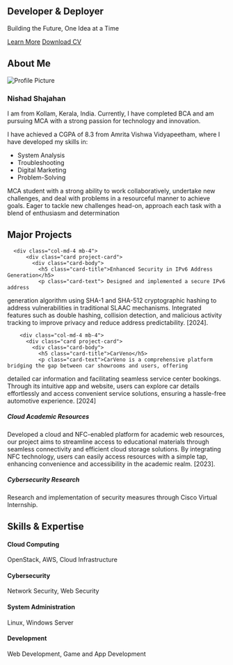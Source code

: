 
<section id="home" class="hero">
  <div class="container">
    <h1 class="mb-3">Developer & Deployer</h1>
    <p class="lead mb-5">Building the Future, One Idea at a Time</p>
    <div class="hero-buttons">
      <a href="view.html" class="btn btn-hero btn-primary">Learn More</a>
      <a href="Nishad_shajahan_cv.pdf" class="btn btn-hero btn-outline-light" download>
        <i class="fas fa-download mr-2"></i>Download CV
      </a>
    </div>
  </div>
</section>






  <!-- About Section -->
  <section id="about" class="about">
    <div class="container">
      <div class="section-title">
        <h2>About Me</h2>
      </div>
      <div class="row align-items-center">
        <div class="col-md-6">
          <img src="https://nishad4788.wordpress.com/wp-content/uploads/2024/02/instapic.jpg" alt="Profile Picture" class="img-fluid">
        </div>
        <div class="col-md-6">
          <h3>Nishad Shajahan</h3>
          <p>I am from  Kollam, Kerala, India. Currently, I have completed BCA and am pursuing MCA with a strong passion for technology and innovation.</p>
          <p>I have achieved a CGPA of 8.3 from Amrita Vishwa Vidyapeetham, where I have developed my skills in:</p>
          <ul>
            <li>System Analysis</li>
            <li>Troubleshooting</li>
            <li>Digital Marketing</li>
            <li>Problem-Solving</li>
          </ul>
          <p>MCA student with a strong ability to work collaboratively, undertake new challenges, and deal with problems in
a resourceful manner to achieve goals. Eager to tackle new challenges head-on, approach each task with a blend
of enthusiasm and determination</p>
        </div>
      </div>
    </div>
  </section>

  <!-- Projects Section -->
  <section id="projects" class="projects">
    <div class="container">
      <div class="section-title">
        <h2>Major Projects</h2>
      </div>
      <div class="row">


      <div class="col-md-4 mb-4">
          <div class="card project-card">
            <div class="card-body">
              <h5 class="card-title">Enhanced Security in IPv6 Address Generation</h5>
              <p class="card-text"> Designed and implemented a secure IPv6 address
generation algorithm using SHA-1 and SHA-512 cryptographic hashing to address vulnerabilities in traditional
SLAAC mechanisms. Integrated features such as double hashing, collision detection, and malicious activity
tracking to improve privacy and reduce address predictability. [2024].</p>
            </div>
          </div>
        </div>


        <div class="col-md-4 mb-4">
          <div class="card project-card">
            <div class="card-body">
              <h5 class="card-title">CarVeno</h5>
              <p class="card-text">CarVeno is a comprehensive platform bridging the gap between car showrooms and users, offering
detailed car information and facilitating seamless service center bookings. Through its intuitive app and
website, users can explore car details effortlessly and access convenient service solutions, ensuring a hassle-free
automotive experience. [2024]
</p>
            </div>
          </div>
        </div>
        <div class="col-md-4 mb-4">
          <div class="card project-card">
            <div class="card-body">
              <h5 class="card-title">Cloud Academic Resources</h5>
              <p class="card-text">Developed a cloud and NFC-enabled platform for academic web
resources, our project aims to streamline access to educational materials through seamless connectivity and
efficient cloud storage solutions. By integrating NFC technology, users can easily access resources with a simple
tap, enhancing convenience and accessibility in the academic realm. [2023].</p>
            </div>
          </div>
        </div>
        <div class="col-md-4 mb-4">
          <div class="card project-card">
            <div class="card-body">
              <h5 class="card-title">Cybersecurity Research</h5>
              <p class="card-text">Research and implementation of security measures through Cisco Virtual Internship.</p>
            </div>
          </div>
        </div>
      </div>
    </div>
  </section>

  <!-- Skills Section -->
  <section id="skills" class="skills">
    <div class="container">
      <div class="section-title">
        <h2>Skills & Expertise</h2>
      </div>
      <div class="row">
        <div class="col-md-3 skill-item">
          <i class="fas fa-cloud"></i>
          <h4>Cloud Computing</h4>
          <p>OpenStack, AWS, Cloud Infrastructure</p>
        </div>
        <div class="col-md-3 skill-item">
          <i class="fas fa-shield-alt"></i>
          <h4>Cybersecurity</h4>
          <p>Network Security, Web Security</p>
        </div>
        <div class="col-md-3 skill-item">
          <i class="fas fa-terminal"></i>
          <h4>System Administration</h4>
          <p>Linux, Windows Server</p>
        </div>
        <div class="col-md-3 skill-item">
          <i class="fas fa-code"></i>
          <h4>Development</h4>
          <p>Web Development, Game and App Development</p>
        </div>
      </div>
    </div>
  </section>

 
